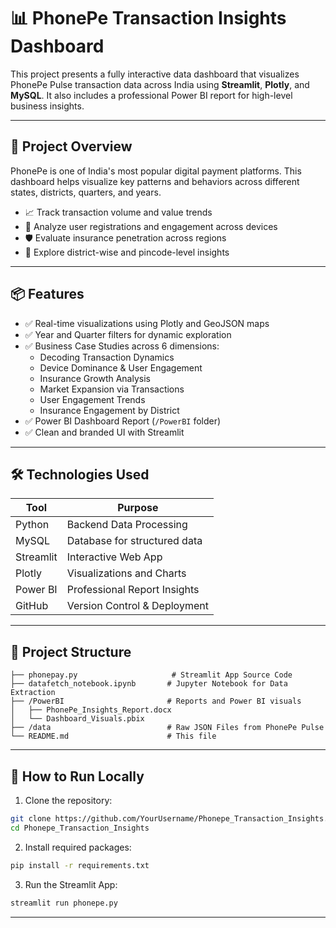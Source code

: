 # 📊 PhonePe Transaction Insights Dashboard

This project presents a fully interactive data dashboard that visualizes PhonePe Pulse transaction data across India using **Streamlit**, **Plotly**, and **MySQL**. It also includes a professional Power BI report for high-level business insights.

---

## 🧠 Project Overview

PhonePe is one of India's most popular digital payment platforms. This dashboard helps visualize key patterns and behaviors across different states, districts, quarters, and years.

- 📈 Track transaction volume and value trends
- 👤 Analyze user registrations and engagement across devices
- 🛡 Evaluate insurance penetration across regions
- 📍 Explore district-wise and pincode-level insights

---

## 📦 Features

- ✅ Real-time visualizations using Plotly and GeoJSON maps
- ✅ Year and Quarter filters for dynamic exploration
- ✅ Business Case Studies across 6 dimensions:
  - Decoding Transaction Dynamics
  - Device Dominance & User Engagement
  - Insurance Growth Analysis
  - Market Expansion via Transactions
  - User Engagement Trends
  - Insurance Engagement by District
- ✅ Power BI Dashboard Report (`/PowerBI` folder)
- ✅ Clean and branded UI with Streamlit

---

## 🛠 Technologies Used

| Tool            | Purpose                        |
|-----------------|--------------------------------|
| Python          | Backend Data Processing        |
| MySQL           | Database for structured data   |
| Streamlit       | Interactive Web App            |
| Plotly          | Visualizations and Charts      |
| Power BI        | Professional Report Insights   |
| GitHub          | Version Control & Deployment   |

---

## 📁 Project Structure

```
├── phonepay.py                     # Streamlit App Source Code
├── datafetch_notebook.ipynb       # Jupyter Notebook for Data Extraction
├── /PowerBI                       # Reports and Power BI visuals
│   ├── PhonePe_Insights_Report.docx
│   └── Dashboard_Visuals.pbix
├── /data                          # Raw JSON Files from PhonePe Pulse
└── README.md                      # This file
```

---

## 🚀 How to Run Locally

1. Clone the repository:
```bash
git clone https://github.com/YourUsername/Phonepe_Transaction_Insights.git
cd Phonepe_Transaction_Insights
```

2. Install required packages:
```bash
pip install -r requirements.txt
```

3. Run the Streamlit App:
```bash
streamlit run phonepe.py
```

---


